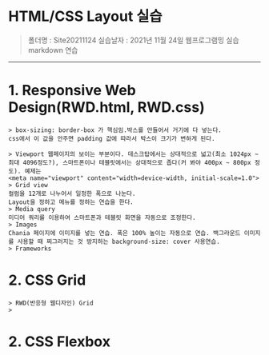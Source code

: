 # HTML/CSS Layout 실습
> 폴더명 : Site20211124
> 실습날자 : 2021년 11월 24일 웹프로그램밍 실습 markdown 연습
---  
# 1. Responsive Web Design(RWD.html, RWD.css)
    > box-sizing: border-box 가 핵심임.박스를 만들어서 거기에 다 넣는다.  
    css에서 이 값을 안주면 padding 값에 따라서 박스이 크기가 변하게 된다.

    > Viewport 웹페이지의 보이는 부분이다. 데스크탑에서는 상대적으로 넓고(최소 1024px ~ 최대 4096정도?), 스마트폰이나 테블릿에서는 상대적으로 좁다(커 봐야 400px ~ 800px 정도). 예제는
    <meta name="viewport" content="width=device-width, initial-scale=1.0">
    > Grid view 
    컬럼을 12개로 나누어서 일정한 폭으로 나눈다.
    Layout을 정하고 메뉴를 정하는 연습을 한다.
    > Media query
    미디어 쿼리를 이용하여 스마트폰과 테블릿 화면을 자동으로 조정한다.
    > Images
    Chania 페이지에 이미지를 넣는 연습. 폭은 100% 높이는 자동으로 연습. 백그라운드 이미지를 사용할 때 찌그러지는 것 방지하는 background-size: cover 사용연습.
    > Frameworks

# 2. CSS Grid
    > RWD(반응형 웹디자인) Grid
    >
# 2. CSS Flexbox

